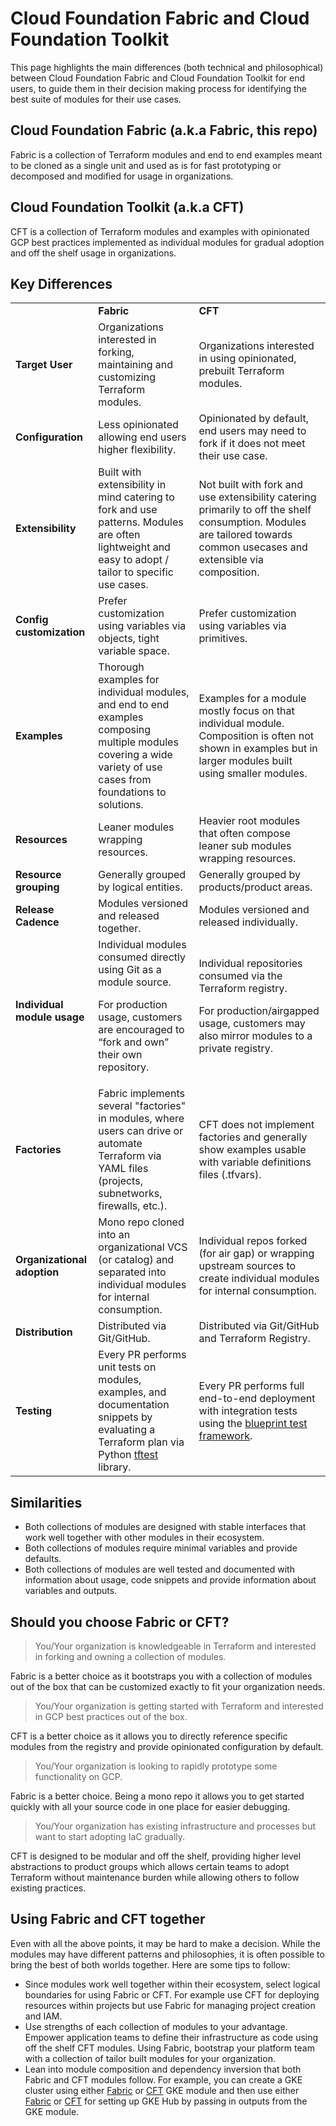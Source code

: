 # Cloud Foundation Fabric and Cloud Foundation Toolkit

This page highlights the main differences (both technical and philosophical) between Cloud Foundation Fabric and Cloud Foundation Toolkit for end users, to guide them in their decision making process for identifying the best suite of modules for their use cases.

## Cloud Foundation Fabric (a.k.a Fabric, this repo)

Fabric is a collection of Terraform modules and end to end examples meant to be cloned as a single unit and used as is for fast prototyping or decomposed and modified for usage in organizations.

## Cloud Foundation Toolkit (a.k.a CFT)

CFT is a collection of Terraform modules and examples with opinionated GCP best practices implemented as individual modules for gradual adoption and off the shelf usage in organizations.

## Key Differences

<table>
  <tr>
   <td>
   </td>
   <td><strong>Fabric</strong>
   </td>
   <td><strong>CFT</strong>
   </td>
  </tr>
  <tr>
   <td><strong>Target User</strong>
   </td>
   <td>Organizations interested in forking, maintaining and customizing Terraform modules.
   </td>
   <td>Organizations interested in using opinionated, prebuilt Terraform modules.
   </td>
  </tr>
  <tr>
   <td><strong>Configuration</strong>
   </td>
   <td>Less opinionated allowing end users higher flexibility.
   </td>
   <td>Opinionated by default, end users may need to fork if it does not meet their use case.
   </td>
  </tr>
  <tr>
   <td><strong>Extensibility</strong>
   </td>
   <td>Built with extensibility in mind catering to fork and use patterns. Modules are often lightweight and easy to adopt / tailor to specific use cases.
   </td>
   <td>Not built with fork and use extensibility catering primarily to off the shelf consumption. Modules are tailored towards common usecases and extensible via composition.
   </td>
  </tr>
  <tr>
   <td><strong>Config customization</strong>
   </td>
   <td>Prefer customization using variables via objects, tight variable space.
   </td>
   <td>Prefer customization using variables via primitives.
   </td>
  </tr>
  <tr>
   <td><strong>Examples</strong>
   </td>
   <td>Thorough examples for individual modules, and end to end examples composing multiple modules covering a wide variety of use cases from foundations to solutions.
   </td>
   <td>Examples for a module mostly focus on that individual module. Composition is often not shown in examples but in larger modules built using smaller modules.
   </td>
  </tr>
  <tr>
   <td><strong>Resources</strong>
   </td>
   <td>Leaner modules wrapping resources.
   </td>
   <td>Heavier root modules that often compose leaner sub modules wrapping resources.
   </td>
  </tr>
  <tr>
   <td><strong>Resource grouping</strong>
   </td>
   <td>Generally grouped by logical entities.
   </td>
   <td>Generally grouped by products/product areas.
   </td>
  </tr>
  <tr>
   <td><strong>Release Cadence</strong>
   </td>
   <td>Modules versioned and released together.
   </td>
   <td>Modules versioned and released individually.
   </td>
  </tr>
  <tr>
   <td><strong>Individual module usage</strong>
   </td>
   <td>Individual modules consumed directly using Git as a module source.
<p>
For production usage, customers are encouraged to “fork and own” their own repository.
   </td>
   <td>Individual repositories consumed via the Terraform registry.
<p>
For production/airgapped usage, customers may also mirror modules to a private registry.
   </td>
  </tr>
  <tr>
   <td><strong>Factories</strong>
   </td>
   <td>Fabric implements several "factories" in modules, where users can drive or automate Terraform via YAML files (projects, subnetworks, firewalls, etc.).
   </td>
   <td>CFT does not implement factories and generally show examples usable with variable definitions files (.tfvars).
   </td>
  </tr>
  <tr>
   <td><strong>Organizational adoption</strong>
   </td>
   <td>Mono repo cloned into an organizational VCS (or catalog) and separated into individual modules for internal consumption.
   </td>
   <td>Individual repos forked (for air gap) or wrapping upstream sources to create individual modules for internal consumption.
   </td>
  </tr>
  <tr>
   <td><strong>Distribution</strong>
   </td>
   <td>Distributed via Git/GitHub.
   </td>
   <td>Distributed via Git/GitHub and Terraform Registry.
   </td>
  </tr>
  <tr>
   <td><strong>Testing</strong>
   </td>
   <td>Every PR performs unit tests on modules, examples, and documentation snippets by evaluating a Terraform plan via Python <a href="https://pypi.org/project/tftest/">tftest</a> library.
   </td>
   <td>Every PR performs full end-to-end deployment with integration tests using the <a href="https://pkg.go.dev/github.com/GoogleCloudPlatform/cloud-foundation-toolkit/infra/blueprint-test">blueprint test framework</a>.
   </td>
  </tr>
</table>

## Similarities

* Both collections of modules are designed with stable interfaces that work well together with other modules in their ecosystem.
* Both collections of modules require minimal variables and provide defaults.
* Both collections of modules are well tested and documented with information about usage, code snippets and provide information about variables and outputs.

## Should you choose Fabric or CFT?

> You/Your organization is knowledgeable in Terraform and interested in forking and owning a collection of modules.
  
  Fabric is a better choice as it bootstraps you with a collection of modules out of the box that can be customized exactly to fit your organization needs.

> You/Your organization is getting started with Terraform and interested in GCP best practices out of the box.

  CFT is a better choice as it allows you to directly reference specific modules from the registry and provide opinionated configuration by default.

> You/Your organization is looking to rapidly prototype some functionality on GCP.
  
  Fabric is a better choice. Being a mono repo it allows you to get started quickly with all your source code in one place for easier debugging.

> You/Your organization has existing infrastructure and processes but want to start adopting IaC gradually.
  
  CFT is designed to be modular and off the shelf, providing higher level abstractions to product groups which allows certain teams to adopt Terraform without maintenance burden while allowing others to follow existing practices.

## Using Fabric and CFT together

Even with all the above points, it may be hard to make a decision. While the modules may have different patterns and philosophies, it is often possible to bring the best of both worlds together. Here are some tips to follow:

* Since modules work well together within their ecosystem, select logical boundaries for using Fabric or CFT. For example use CFT for deploying resources within projects but use Fabric for managing project creation and IAM.
* Use strengths of each collection of modules to your advantage. Empower application teams to define their infrastructure as code using off the shelf CFT modules. Using Fabric, bootstrap your platform team with a collection of tailor built modules for your organization.
* Lean into module composition and dependency inversion that both Fabric and CFT modules follow. For example, you can create a GKE cluster using either [Fabric](https://github.com/GoogleCloudPlatform/cloud-foundation-fabric/tree/master/modules/gke-standard-cluster#gke-cluster-module) or [CFT](https://github.com/terraform-google-modules/terraform-google-kubernetes-engine) GKE module and then use either [Fabric](https://github.com/GoogleCloudPlatform/cloud-foundation-fabric/tree/master/modules/gke-hub#variables) or [CFT](https://github.com/terraform-google-modules/terraform-google-kubernetes-engine/tree/master/modules/fleet-membership) for setting up GKE Hub by passing in outputs from the GKE module.
